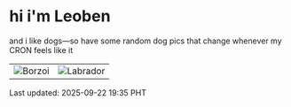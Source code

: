 # hi i'm Leoben

and i like dogs—so have some random dog pics that change whenever my CRON feels like it

|  |  |
|--------|----------|
| ![Borzoi](https://random-dog-vercel.vercel.app/api/random-borzoi?v=1758540959) | ![Labrador](https://random-dog-vercel.vercel.app/api/random-labrador?v=1758540959) |

Last updated: 2025-09-22 19:35 PHT
